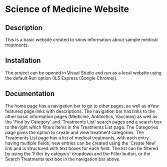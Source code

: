 # Science of Medicine Website

## Description
This is a basic website created to show information about sample medical treatments.

## Installation
The project can be opened in Visual Studio and run as a local website using the default Run option (ILS Express (Google Chrome)).

## Documentation
The home page has a navigation bar to go to other pages, as well as a few featured page links with descriptions. The navigation bar has links to the other basic information pages (Medicine, Antibiotics, Vaccines) as well as the 'Find by Category' and 'Treatments List' search pages and a search box to the right which filters items in the Treatments List page. The Categories page gives the option to create and view treatment categories. The Treatments List page has a list of medical treatments, with each entry having multiple fields, new entries can be created using the 'Create New' link and is structured with text boxes for each field. The list can be filtered by using the 'Filter by category' dropdown and the Filter button, or the Search Treatments text box in the navigation bar above.